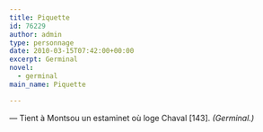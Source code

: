 ```yaml
---
title: Piquette
id: 76229
author: admin
type: personnage
date: 2010-03-15T07:42:00+00:00
excerpt: Germinal
novel:
  - germinal
main_name: Piquette

---
```

— Tient à Montsou un estaminet où loge Chaval [143]. _(Germinal.)_